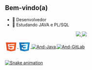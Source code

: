 ## Bem-vindo(a)

- 🔭 Desenvolvedor 
- 🌱 Estudando JAVA e PL/SQL

<div align="center">
  <a href="https://github.com/aasilva96">
  <img height="160em" src="https://github-readme-stats.vercel.app/api?username=aasilva96&show_icons=true&theme=dracula&include_all_commits=true&count_private=true"/>
  <img height="160em" src="https://github-readme-stats.vercel.app/api/top-langs/?username=aasilva96&layout=compact&langs_count=7&theme=dracula"/>
</div>
<div style="display: inline_block"><br>
  <img align="center" alt="And-HTML" height="30" width="40" src="https://raw.githubusercontent.com/devicons/devicon/master/icons/html5/html5-original.svg">
  <img align="center" alt="And-CSS" height="30" width="40" src="https://raw.githubusercontent.com/devicons/devicon/master/icons/css3/css3-original.svg">
  <img align="center" alt="And-Java" height="50" width="40" src="https://cdn.jsdelivr.net/gh/devicons/devicon/icons/java/java-original-wordmark.svg"/>
  <img align="center" alt="And-GitLab" height="50" width="40" src="https://cdn.jsdelivr.net/gh/devicons/devicon/icons/gitlab/gitlab-original.svg" />       
</div>
  
  ##
  
<div> 
 
 
  ![Snake animation](https://github.com/aasilva96/aasilva96/blob/output/github-contribution-grid-snake.svg)
 
</div>
